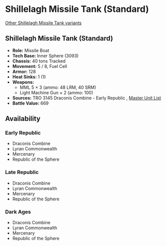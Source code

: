 # Shillelagh Missile Tank (Standard) 

[Other Shillelagh Missile Tank variants](../shillelagh_missile_tank.md) 

## Shillelagh Missile Tank (Standard) 

- **Role:** Missile Boat 
- **Tech Base:** Inner Sphere (3093) 
- **Chassis:** 40 tons Tracked 
- **Movement:** 5 / 8, Fuel Cell 
- **Armor:** 128 
- **Heat Sinks:** 1 (1) 
- **Weapons:** 
  - MML 5 × 3 (ammo: 48 LRM, 40 SRM) 
  - Light Machine Gun × 2 (ammo: 100) 
- **Sources:** TRO 3145 Draconis Combine - Early Republic , [Master Unit List](http://masterunitlist.info/Unit/Details/6378/shillelagh-missile-tank-standard) 
- **Battle Value:** 669 

## Availability 

### Early Republic 

- Draconis Combine 
- Lyran Commonwealth 
- Mercenary 
- Republic of the Sphere 

### Late Republic 

- Draconis Combine 
- Lyran Commonwealth 
- Mercenary 
- Republic of the Sphere 

### Dark Ages 

- Draconis Combine 
- Lyran Commonwealth 
- Mercenary 
- Republic of the Sphere 

